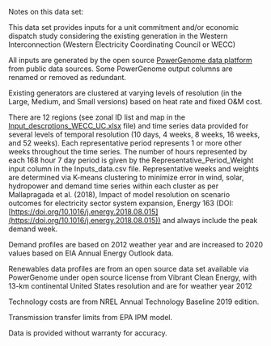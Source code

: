Notes on this data set:

This data set provides inputs for a unit commitment and/or economic dispatch study considering the existing generation in the Western Interconnection (Western Electricity Coordinating Council or WECC)

All inputs are generated by the open source [PowerGenome data platform](https://github.com/gschivley/PowerGenome#readme) from public data sources. Some PowerGenome output columns are renamed or removed as redundant.

Existing generators are clustered at varying levels of resolution (in the Large, Medium, and Small versions) based on heat rate and fixed O&M cost. 

There are 12 regions (see zonal ID list and map in the [Input_descrptions_WECC_UC.xlsx](Input_descrptions_WECC_UC.xlsx) file) and time series data provided for several levels of temporal resolution (10 days, 4 weeks, 8 weeks, 16 weeks, and 52 weeks). Each representative period represents 1 or more other weeks throughout the time series. The number of hours represented by each 168 hour 7 day period is given by the Representative_Period_Weight input column in the Inputs_data.csv file. Representative weeks and weights are determined via K-means clustering to minimize error in wind, solar, hydropower and demand time series within each cluster as per Mallapragada et al. (2018), Impact of model resolution on scenario outcomes for electricity sector system expansion, Energy 163 (DOI: [https://doi.org/10.1016/j.energy.2018.08.015](https://doi.org/10.1016/j.energy.2018.08.015)) and always include the peak demand week. 

Demand profiles are based on 2012 weather year and are increased to 2020 values based on EIA Annual Energy Outlook data.

Renewables data profiles are from an open source data set available via PowerGenome under open source license from Vibrant Clean Energy, with 13-km continental United States resolution and are for weather year 2012

Technology costs are from NREL Annual Technology Baseline 2019 edition. 

Transmission transfer limits from EPA IPM model.

Data is provided without warranty for accuracy.